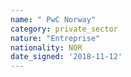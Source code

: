 ```yaml
---
name: " PwC Norway"
category: private_sector
nature: "Entreprise"
nationality: NOR
date_signed: '2018-11-12'
---
```

    